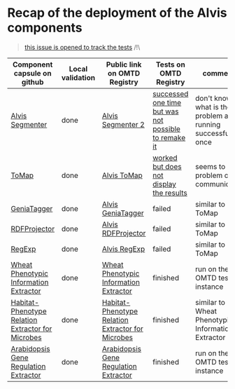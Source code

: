 # Recap of the deployment of the Alvis components 

> [this issue is opened to track the tests](https://github.com/openminted/alvis-docker/issues/10)   /!\



| Component capsule on github | Local validation | Public link on OMTD Registry | Tests on OMTD Registry | comments |
| ------------- | ------------- | --------------------- |-------------|----------------|
| [Alvis Segmenter](segmenter/) | done  | [Alvis Segmenter 2](https://test.openminted.eu/landingPage/component/62bd4ee3-5476-4343-b27b-ac65d8dba385) | [successed one time but was not possible to remake it](https://github.com/openminted/alvis-docker/issues/10#issuecomment-386676078) | don't know what is the problem after running successfully once |
| [ToMap](tomap/) | done | [Alvis ToMap](https://test.openminted.eu/landingPage/component/f145b471-c3e7-48b1-992d-c19bd79d156e) | [worked but does not display the results](https://github.com/openminted/alvis-docker/issues/10#issuecomment-388838168) | seems to be a problem of AAI communication  |
| [GeniaTagger](geniatagger/)  | done | [Alvis GeniaTagger](https://test.openminted.eu/landingPage/component/2cb79581-8629-412e-ba7c-51a4b6c5bb19) | failed | similar to ToMap |
| [RDFProjector](rdfprojector/) | done | [Alvis RDFProjector](https://test.openminted.eu/landingPage/component/1e382d21-8669-45ef-8415-3f9e1ecff3bf) | failed | similar to ToMap |
| [RegExp](regexp/)  | done | [Alvis RegExp](https://test.openminted.eu/landingPage/component/ed724697-a907-4140-ac83-9aa485375ce4) | failed | similar to ToMap |
| [Wheat Phenotypic Information Extractor](uc-tdm-as-d/) | done | [Wheat Phenotypic Information Extractor](https://test.openminted.eu/landingPage/application/8480d942-8727-4347-9ccc-225e7c7471a6) |  finished | run on the OMTD test instance |
| [Habitat-Phenotype Relation Extractor for Microbes](uc-tdm-as-c/) | done |  [Habitat-Phenotype Relation Extractor for Microbes](https://test.openminted.eu/landingPage/application/dc1176fe-4ea1-48fe-b584-99eb204409e2) | finished | similar to Wheat Phenotypic Information Extractor |
| [Arabidopsis Gene Regulation Extractor](uc-tdm-as-e/) | done |  [Arabidopsis Gene Regulation Extractor](https://test.openminted.eu/landingPage/application/b1072fb6-78fb-4fdb-bd20-9916f74810b9) | finished | run on the OMTD test instance |

